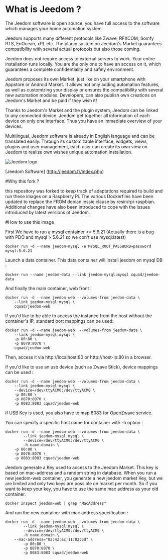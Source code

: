 # What is Jeedom ?

The Jeedom software is open source, you have full access to the software which manages your home automation system.

Jeedom supports many different protocols like Zwave, RFXCOM, Somfy RTS, EnOcean, xPL etc. The plugin system on Jeedom's Market guarantees compatibility with several actual protocols but also those coming.

Jeedom does not require access to external servers to work. Your entire installation runs locally. You are the only one to have an access on it, which guarantees a complete confidentiality and safely environment.

Jeedom proposes its own Market, just like on your smartphone with Appstore or Android Market. It allows not only adding automation features, as well as customizing your display or ensures the compatibility with several new automation modules. Developers, can also publish own creations on Jeedom's Market and be paid if they wish it!

Thanks to Jeedom's Market and the plugin system, Jeedom can be linked to any connected device. Jeedom get together all information of each device on only one interface. Thus you have an immediate overview of your devices.

Multilingual, Jeedom software is already in English language and can be translated easily. Through its customizable interface, widgets, views, plugins and user management, each user can create its own view on Jeedom to realize own wishes unique automation installation.

![Jeedom logo](https://www.jeedom.com/site/logo.png)

[Jeedom Software] (http://jeedom.fr/index.php)

#Why this fork ?

this repository was forked to keep track of adaptations required to build and run these images on a Raspberry Pi. The various Dockerfiles have been updated to replace the FROM debian:jessie clause by resin/rpi-raspbian. Additional changes have also been introduced to cope with the issues introduced by latest versions of Jeedom. 

#How to use this image

First We have to run a mysql container <= 5.6.21 (Actually there is a bug with PDO and mysql > 5.6.21 so we con't use mysql:latest)

```
docker run -d --name jeedom-mysql -e MYSQL_ROOT_PASSWORD=password mysql:5.6.21
```

Launch a data container. This data container will install jeedom on mysql DB :

```
docker run --name jeedom-data --link jeedom-mysql:mysql cquad/jeedom-data
```

And finally the main container, web front :

```
docker run -d --name jeedom-web --volumes-from jeedom-data \
	--link jeedom-mysql:mysql \
	cquad/jeedom-web
```

If you'd like to be able to access the instance from the host without the container's IP, standard port mappings can be used:

```
docker run -d --name jeedom-web  --volumes-from jeedom-data \
	--link jeedom-mysql:mysql \
	-p 80:80 \
	-p 8070:8070 \
	cquad/jeedom-web
```

Then, access it via http://localhost:80 or http://host-ip:80 in a browser.

If you'd like to use an usb device (such as Zwave Stick), device mappings can be used :

```
docker run -d --name jeedom-web --volumes-from jeedom-data \
	--link jeedom-mysql:mysql \
	--device=/dev/ttyACM0:/dev/ttyACM0 \
	-p 80:80 \
	-p 8070:8070 \
	-p 8083:8083 cquad/jeedom-web
```

if USB Key is used, you also have to map 8083 for OpenZwave service.

You can specify a specific host name for container with -h option :

```
docker run -d --name jeedom-web --volumes-from jeedom-data \
        --link jeedom-mysql:mysql \
        --device=/dev/ttyACM0:/dev/ttyACM0 \
        -h name.domain \
	-p 80:80 \
	-p 8070:8070 \
	-p 8083:8083 cquad/jeedom-web

```

Jeedom generate a Key used to access to the Jeedom Market. This key is based on mac-address and a random string in database.
When you run a new jeedom-web container, you generate a new jeedom market Key, but we are limited and only two keys are possible on market per month.
So if you want to keep your key, you have to use the same mac address as your old container.

```
docker inspect jeedom-web | grep "MacAddress"
```

And run the new container with mac address specification :

```
docker run -d --name jeedom-web --volumes-from jeedom-data \
        --link jeedom-mysql:mysql \
        --device=/dev/ttyACM0:/dev/ttyACM0 \
        -h name.domain \
	--mac-address="02:42:ac:11:02:5d" \
        -p 80:80 \
        -p 8070:8070 \
        -p 8083:8083 cquad/jeedom-web
```
